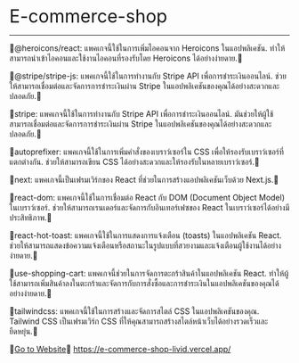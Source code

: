 <span style="font-size: 32px;">E-commerce-shop</span>
<hr />

🍒@heroicons/react: แพคเกจนี้ใช้ในการเพิ่มไอคอนจาก Heroicons ในแอปพลิเคชัน. ทำให้สามารถนำเข้าไอคอนและใช้งานไอคอนที่รองรับโดย Heroicons ได้อย่างง่ายดาย.🍒

🍒@stripe/stripe-js: แพคเกจนี้ใช้ในการทำงานกับ Stripe API เพื่อการชำระเงินออนไลน์. ช่วยให้สามารถเชื่อมต่อและจัดการการชำระเงินผ่าน Stripe ในแอปพลิเคชันของคุณได้อย่างสะดวกและปลอดภัย.🍒

🍒stripe: แพคเกจนี้ใช้ในการทำงานกับ Stripe API เพื่อการชำระเงินออนไลน์. มันช่วยให้ผู้ใช้สามารถเชื่อมต่อและจัดการการชำระเงินผ่าน Stripe ในแอปพลิเคชันของคุณได้อย่างสะดวกและปลอดภัย.🍒

🍒autoprefixer: แพคเกจนี้ใช้ในการเพิ่มคำสั่งของเบราว์เซอร์ใน CSS เพื่อให้รองรับเบราว์เซอร์ที่แตกต่างกัน. ช่วยให้สามารถเขียน CSS ได้อย่างสะดวกและให้รองรับในหลายเบราว์เซอร์.🍒

🍒next: แพคเกจนี้เป็นเฟรมเวิร์กของ React ที่ช่วยในการสร้างแอปพลิเคชันเว็บด้วย Next.js.🍒

🍒react-dom: แพคเกจนี้ใช้ในการเชื่อมต่อ React กับ DOM (Document Object Model) ในเบราว์เซอร์. ช่วยให้สามารถเรนเดอร์และจัดการกับอินเทอร์เฟซของ React ในเบราว์เซอร์ได้อย่างมีประสิทธิภาพ.🍒

🍒react-hot-toast: แพคเกจนี้ใช้ในการแสดงการแจ้งเตือน (toasts) ในแอปพลิเคชัน React. ช่วยให้สามารถแสดงข้อความแจ้งเตือนหรือสถานะในรูปแบบที่สวยงามและแจ้งเตือนผู้ใช้งานได้อย่างง่ายดาย.🍒

🍒use-shopping-cart: แพคเกจนี้ช่วยในการจัดการตะกร้าสินค้าในแอปพลิเคชัน React. ทำให้ผู้ใช้สามารถเพิ่มสินค้าลงในตะกร้าและจัดการกับการสั่งซื้อและการชำระเงินในแอปพลิเคชันของคุณได้อย่างง่ายดาย.🍒

🍒tailwindcss: แพคเกจนี้ใช้ในการสร้างและจัดการสไตล์ CSS ในแอปพลิเคชันของคุณ. Tailwind CSS เป็นเฟรมเวิร์ก CSS ที่ให้คุณสามารถสร้างสไตล์หน้าเว็บได้อย่างรวดเร็วและยืดหยุ่น.🍒

🍒[Go to Website](https://e-commerce-shop-livid.vercel.app/)🍒
https://e-commerce-shop-livid.vercel.app/





